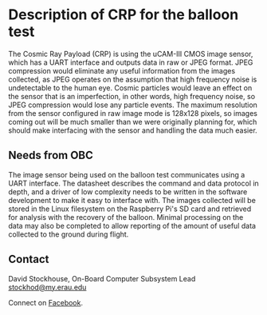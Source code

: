 # Description of CRP for the balloon test

The Cosmic Ray Payload (CRP) is using the uCAM-III CMOS image sensor, which has
a UART interface and outputs data in raw or JPEG format. JPEG compression would
eliminate any useful information from the images collected, as JPEG operates on
the assumption that high frequency noise is undetectable to the human eye.
Cosmic particles would leave an effect on the sensor that is an imperfection, in
other words, high frequency noise, so JPEG compression would lose any particle
events. The maximum resolution from the sensor configured in raw image mode is
128x128 pixels, so images coming out will be much smaller than we were
originally planning for, which should make interfacing with the sensor and
handling the data much easier. 

## Needs from OBC

The image sensor being used on the balloon test communicates using a UART
interface. The datasheet describes the command and data protocol in depth, and a
driver of low complexity needs to be written in the software development to make
it easy to interface with. The images collected will be stored in the Linux
filesystem on the Raspberry Pi's SD card and retrieved for analysis with the
recovery of the balloon. Minimal processing on the data may also be completed to
allow reporting of the amount of useful data collected to the ground during
flight. 

## Contact

David Stockhouse, On-Board Computer Subsystem Lead  
[stockhod@my.erau.edu](mailto:stockhod@my.erau.edu)

Connect on [Facebook](https://www.facebook.com/eaglesaterau/).


